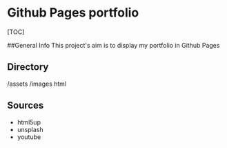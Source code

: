 # Github Pages portfolio

[TOC]

##General Info
This project's aim is to display my portfolio in Github Pages

## Directory
/assets
/images
html

## Sources
* html5up
* unsplash
* youtube